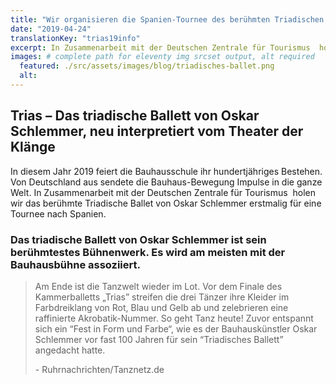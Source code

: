 ```yaml
---
title: "Wir organisieren die Spanien-Tournee des berühmten Triadischen Balletts von Oskar Schlemmer"
date: "2019-04-24"
translationKey: "trias19info"
excerpt: In Zusammenarbeit mit der Deutschen Zentrale für Tourismus ​ holen wir das berühmte Triadische Ballet von Oskar Schlemmer erstmalig für eine Tournee nach Spanien.
images: # complete path for eleventy img srcset output, alt required
  featured: ./src/assets/images/blog/triadisches-ballet.png
  alt:
---
```


## Trias – Das triadische Ballett von Oskar Schlemmer, neu interpretiert vom Theater der Klänge

In diesem Jahr 2019 feiert die Bauhausschule ihr hundertjähriges Bestehen. Von Deutschland aus sendete die Bauhaus-Bewegung Impulse in die ganze Welt. In Zusammenarbeit mit der Deutschen Zentrale für Tourismus ​ holen wir das berühmte Triadische Ballet von Oskar Schlemmer erstmalig für eine Tournee nach Spanien.

### Das triadische Ballett von Oskar Schlemmer ist sein berühmtestes Bühnenwerk. Es wird am meisten mit der Bauhausbühne assoziiert.

> Am Ende ist die Tanzwelt wieder im Lot. Vor dem Finale des Kammerballetts „Trias” streifen die drei Tänzer ihre Kleider im Farbdreiklang von Rot, Blau und Gelb ab und zelebrieren eine raffinierte Akrobatik-Nummer. So geht Tanz heute! Zuvor entspannt sich ein “Fest in Form und Farbe“, wie es der Bauhauskünstler Oskar Schlemmer vor fast 100 Jahren für sein “Triadisches Ballett” angedacht hatte.
>
> \- Ruhrnachrichten/Tanznetz.de
